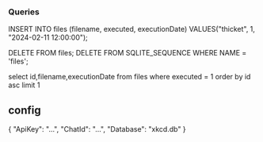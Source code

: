 ### Queries

INSERT INTO files (filename, executed, executionDate)
VALUES("thicket", 1, "2024-02-11 12:00:00");

DELETE FROM files;
DELETE FROM SQLITE_SEQUENCE WHERE NAME = 'files';

select id,filename,executionDate from files where executed = 1 order by id asc limit 1


## config

{
  "ApiKey": "...",
  "ChatId": "...",
  "Database": "xkcd.db"
}